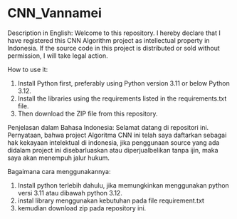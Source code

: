 # CNN_Vannamei
Description in English:
Welcome to this repository.
I hereby declare that I have registered this CNN Algorithm project as intellectual property in Indonesia. If the source code in this project is distributed or sold without permission, I will take legal action.

How to use it:  
1. Install Python first, preferably using Python version 3.11 or below Python 3.12.  
2. Install the libraries using the requirements listed in the requirements.txt file.  
3. Then download the ZIP file from this repository.


Penjelasan dalam Bahasa Indonesia:
Selamat datang di repositori ini.
Pernyataan, bahwa project Algoritma CNN ini telah saya daftarkan sebagai hak kekayaan intelektual di indonesia, jika penggunaan source yang ada didalam project ini disebarluaskan atau diperjualbelikan tanpa ijin, maka saya akan menempuh jalur hukum.

Bagaimana cara menggunakannya:
1. Install python terlebih dahulu, jika memungkinkan menggunakan python versi 3.11 atau dibawah python 3.12.
2. instal library menggunakan kebutuhan pada file requirement.txt
3. kemudian download zip pada repository ini.